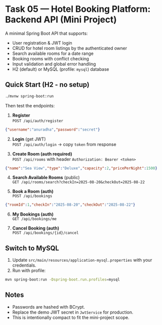 # Task 05 — Hotel Booking Platform: Backend API (Mini Project)

A minimal Spring Boot API that supports:
- User registration & JWT login
- CRUD for hotel room listings by the authenticated owner
- Search available rooms for a date range
- Booking rooms with conflict checking
- Input validation and global error handling
- H2 (default) or MySQL (profile: `mysql`) database

## Quick Start (H2 - no setup)

```bash
./mvnw spring-boot:run
```

Then test the endpoints:

1. **Register**  
`POST /api/auth/register`  
```json
{"username":"anuradha","password":"secret"}
```

2. **Login** (get JWT)  
`POST /api/auth/login` -> copy `token` from response

3. **Create Room (auth required)**  
`POST /api/rooms` with header `Authorization: Bearer <token>`  
```json
{"name":"Sea View","type":"Deluxe","capacity":2,"pricePerNight":1500}
```

4. **Search Available Rooms** (public)  
`GET /api/rooms/search?checkIn=2025-08-20&checkOut=2025-08-22`

5. **Book a Room (auth)**  
`POST /api/bookings`  
```json
{"roomId":1,"checkIn":"2025-08-20","checkOut":"2025-08-22"}
```

6. **My Bookings (auth)**  
`GET /api/bookings/me`

7. **Cancel Booking (auth)**  
`POST /api/bookings/{id}/cancel`

## Switch to MySQL

1. Update `src/main/resources/application-mysql.properties` with your credentials.
2. Run with profile:  
```bash
mvn spring-boot:run -Dspring-boot.run.profiles=mysql
```

## Notes
- Passwords are hashed with BCrypt.
- Replace the demo JWT secret in `JwtService` for production.
- This is intentionally compact to fit the mini-project scope.
